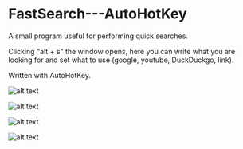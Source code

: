 # FastSearch---AutoHotKey
A small program useful for performing quick searches.

Clicking "alt + s" the window opens, here you can write what you are looking for and set what to use (google, youtube, DuckDuckgo, link). 

Written with AutoHotKey.

![alt text](https://github.com/ZETALVX/FastSearch-AutoHotKey/blob/main/CaptureExamples/Cattura22.png?raw=true)

![alt text](https://github.com/ZETALVX/FastSearch-AutoHotKey/blob/main/CaptureExamples/Cattura33.png?raw=true)

![alt text](https://github.com/ZETALVX/FastSearch-AutoHotKey/blob/main/CaptureExamples/Cattura55.png?raw=true)

![alt text](https://github.com/ZETALVX/FastSearch-AutoHotKey/blob/main/CaptureExamples/Cattura77.png?raw=true)
